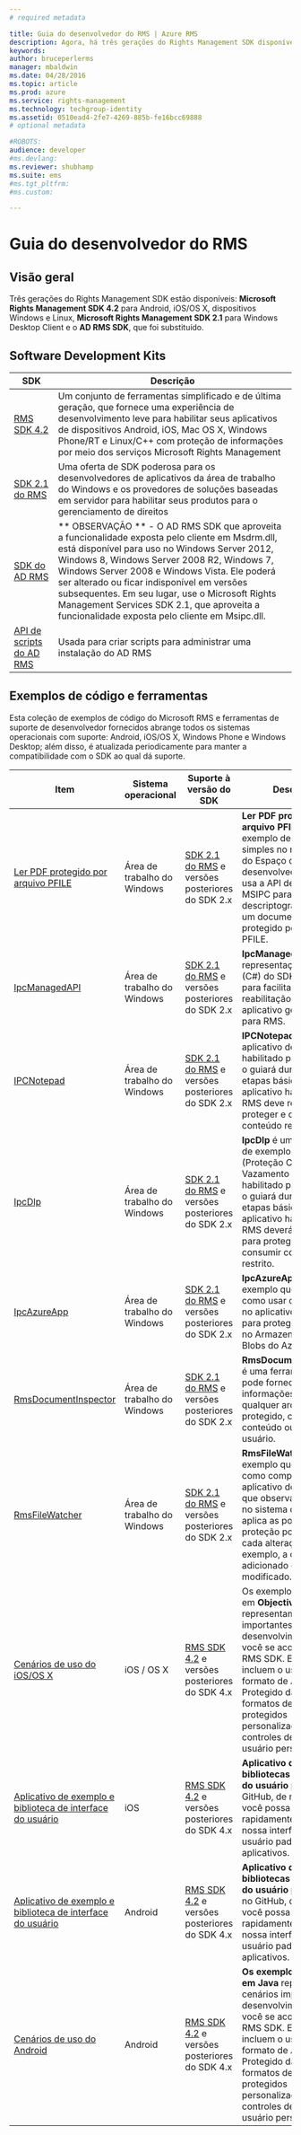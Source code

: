 ```yaml
---
# required metadata

title: Guia do desenvolvedor do RMS | Azure RMS
description: Agora, há três gerações do Rights Management SDK disponíveis.
keywords:
author: bruceperlerms
manager: mbaldwin
ms.date: 04/28/2016
ms.topic: article
ms.prod: azure
ms.service: rights-management
ms.technology: techgroup-identity
ms.assetid: 0510ead4-2fe7-4269-885b-fe16bcc69888
# optional metadata

#ROBOTS:
audience: developer
#ms.devlang:
ms.reviewer: shubhamp
ms.suite: ems
#ms.tgt_pltfrm:
#ms.custom:

---
```


# Guia do desenvolvedor do RMS

## Visão geral ##
Três gerações do Rights Management SDK estão disponíveis: **Microsoft Rights Management SDK 4.2** para Android, iOS/OS X, dispositivos Windows e Linux, **Microsoft Rights Management SDK 2.1** para Windows Desktop Client e o **AD RMS SDK**, que foi substituído.

## Software Development Kits ##
| SDK | Descrição |
|------|---------|
| [RMS SDK 4.2](active-directory-rights-management-services-multi-platform-thin-client-sdk-portal.md) | Um conjunto de ferramentas simplificado e de última geração, que fornece uma experiência de desenvolvimento leve para habilitar seus aplicativos de dispositivos Android, iOS, Mac OS X, Windows Phone/RT e Linux/C++ com proteção de informações por meio dos serviços Microsoft Rights Management |
| [SDK 2.1 do RMS](microsoft-information-protection-and-control-client-portal.md) | Uma oferta de SDK poderosa para os desenvolvedores de aplicativos da área de trabalho do Windows e os provedores de soluções baseadas em servidor para habilitar seus produtos para o gerenciamento de direitos|
|[SDK do AD RMS]()|** OBSERVAÇÃO ** - O AD RMS SDK que aproveita a funcionalidade exposta pelo cliente em Msdrm.dll, está disponível para uso no Windows Server 2012, Windows 8, Windows Server 2008 R2, Windows 7, Windows Server 2008 e Windows Vista. Ele poderá ser alterado ou ficar indisponível em versões subsequentes. Em seu lugar, use o Microsoft Rights Management Services SDK 2.1, que aproveita a funcionalidade exposta pelo cliente em Msipc.dll.|
|[API de scripts do AD RMS]()| Usada para criar scripts para administrar uma instalação do AD RMS|

## Exemplos de código e ferramentas ##
Esta coleção de exemplos de código do Microsoft RMS e ferramentas de suporte de desenvolvedor fornecidos abrange todos os sistemas operacionais com suporte: Android, iOS/OS X, Windows Phone e Windows Desktop; além disso, é atualizada periodicamente para manter a compatibilidade com o SDK ao qual dá suporte.

| Item | Sistema operacional | Suporte à versão do SDK | Descrição |
|------|------------------|------------------------|-------------|
| [Ler PDF protegido por arquivo PFILE](https://blogs.msdn.microsoft.com/rms/2015/11/09/reading-a-pfile-protected-pdf/) | Área de trabalho do Windows| [SDK 2.1 do RMS](microsoft-information-protection-and-control-client-portal.md) e versões posteriores do SDK 2.x | **Ler PDF protegido por arquivo PFILE** é um exemplo de código simples no nosso blog do Espaço do desenvolvedor RMS, que usa a API de arquivo MSIPC para descriptografar e abrir um documento PDF protegido por arquivo PFILE.|
| [IpcManagedAPI](https://github.com/Azure-Samples/active-directory-dotnet-rms) | Área de trabalho do Windows | [SDK 2.1 do RMS](microsoft-information-protection-and-control-client-portal.md) e versões posteriores do SDK 2.x | **IpcManagedAPI** é uma representação do .NET (C#) do SDK 2.1 do RMS para facilitar a reabilitação do seu aplicativo gerenciado para RMS.|
| [IPCNotepad](https://code.msdn.microsoft.com/ipcnotepad-sample-f67dae80) | Área de trabalho do Windows | [SDK 2.1 do RMS](microsoft-information-protection-and-control-client-portal.md) e versões posteriores do SDK 2.x| **IPCNotepad** é um aplicativo de exemplo habilitado para RMS que o guiará durante as etapas básicas que cada aplicativo habilitado para RMS deve realizar para proteger e consumir conteúdo restrito.|
| [IpcDlp](https://github.com/Azure-Samples/active-directory-dotnet-rms)|Área de trabalho do Windows|[SDK 2.1 do RMS](microsoft-information-protection-and-control-client-portal.md) e versões posteriores do SDK 2.x|**IpcDlp** é um aplicativo de exemplo de DPL (Proteção Contra Vazamento de Dados) habilitado para RMS que o guiará durante as etapas básicas que cada aplicativo habilitado para RMS deverá realizar para proteger e consumir conteúdo restrito.|
| [IpcAzureApp](https://github.com/Azure-Samples/active-directory-dotnet-rms) | Área de trabalho do Windows|[SDK 2.1 do RMS](microsoft-information-protection-and-control-client-portal.md) e versões posteriores do SDK 2.x|**IpcAzureApp** é um exemplo que demonstra como usar o RMS SDK no aplicativo do Azure para proteger os dados no Armazenamento de Blobs do Azure.|
| [RmsDocumentInspector](https://github.com/Azure-Samples/active-directory-dotnet-rms) | Área de trabalho do Windows|[SDK 2.1 do RMS](microsoft-information-protection-and-control-client-portal.md) e versões posteriores do SDK 2.x|**RmsDocumentInspector** é uma ferramenta que pode fornecer informações sobre qualquer arquivo RMS protegido, como ids de conteúdo ou direitos do usuário.|
| [RmsFileWatcher](https://github.com/Azure-Samples/active-directory-dotnet-rms) | Área de trabalho do Windows|[SDK 2.1 do RMS](microsoft-information-protection-and-control-client-portal.md) e versões posteriores do SDK 2.x|**RmsFileWatcher** é um exemplo que demonstra como compilar um aplicativo do Windows que observa diretórios no sistema de arquivos e aplica as políticas de proteção por RMS a cada alteração, por exemplo, a cada arquivo adicionado ou modificado.|
| [Cenários de uso do iOS/OS X](https://msdn.microsoft.com/en-us/library/dn758307(v=vs.85).aspx) |iOS / OS X|[RMS SDK 4.2](active-directory-rights-management-services-multi-platform-thin-client-sdk-portal.md) e versões posteriores do SDK 4.x|Os exemplos de código em **Objective C** representam cenários importantes de desenvolvimento para você se acostumar ao RMS SDK. Exemplos incluem o uso do formato de Arquivo Protegido da Microsoft, formatos de arquivo protegidos personalizados e controles de interface do usuário personalizados.|
| [Aplicativo de exemplo e biblioteca de interface do usuário](https://github.com/AzureAD/rms-sdk-ui-for-ios) |iOS|[RMS SDK 4.2](active-directory-rights-management-services-multi-platform-thin-client-sdk-portal.md) e versões posteriores do SDK 4.x|**Aplicativo de exemplo e bibliotecas de interface do usuário para iOS** no GitHub, de modo que você possa começar rapidamente e reutilizar nossa interface do usuário padrão em seus aplicativos.|
| [Aplicativo de exemplo e biblioteca de interface do usuário](https://github.com/AzureAD/rms-sdk-ui-for-android) |Android|[RMS SDK 4.2](active-directory-rights-management-services-multi-platform-thin-client-sdk-portal.md) e versões posteriores do SDK 4.x|**Aplicativo de exemplo e bibliotecas de interface do usuário para Android** no GitHub, de modo que você possa começar rapidamente e reutilizar nossa interface do usuário padrão em seus aplicativos.|
| [Cenários de uso do Android](https://msdn.microsoft.com/en-us/library/dn758246(v=vs.85).aspx) |Android|[RMS SDK 4.2](active-directory-rights-management-services-multi-platform-thin-client-sdk-portal.md) e versões posteriores do SDK 4.x|**Os exemplos de código em Java** representam cenários importantes de desenvolvimento para você se acostumar ao RMS SDK. Exemplos incluem o uso do formato de Arquivo Protegido da Microsoft, formatos de arquivo protegidos personalizados e controles de interface do usuário personalizados.|


<!--HONumber=Apr16_HO4-->


